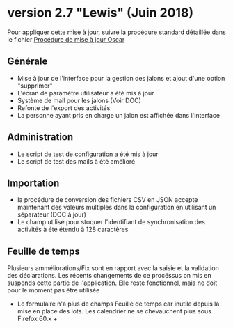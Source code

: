 # version 2.7 "Lewis" (Juin 2018)

Pour appliquer cette mise à jour, suivre la procédure standard détaillée dans le fichier [Procédure de mise à jour Oscar](./doc/update.md)


## Générale

 - Mise à jour de l'interface pour la gestion des jalons et ajout d'une option "supprimer"
 - L'écran de paramètre utilisateur a été mis à jour
 - Système de mail pour les jalons (Voir DOC)
 - Refonte de l'export des activités
 - La personne ayant pris en charge un jalon est affichée dans l'interface

## Administration
 - Le script de test de configuration a été mis à jour
 - Le script de test des mails à été amélioré


## Importation
 - la procédure de conversion des fichiers CSV en JSON accepte maintenant des valeurs multiples dans la configuration en utilisant un séparateur (DOC à jour)
 - Le champ utilisé pour stoquer l'identifiant de synchronisation des activités à été étendu à 128 caractères
 
 
## Feuille de temps

Plusieurs amméliorations/Fix sont en rapport avec la saisie et la validation des déclarations. Les récents changements de ce procéssus on mis en suspends cette partie de l'application. Elle reste fonctionnel, mais ne doit pour le moment pas être utilisée

 - Le formulaire n'a plus de champs Feuille de temps car inutile depuis la mise en place des lots. Les calendrier ne se chevauchent plus sous Firefox 60.x +